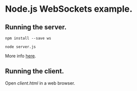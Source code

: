 # Node.js WebSockets example.

## Running the server.

    npm install --save ws

    node server.js

More info [here][websockets_ws].

## Running the client.

Open *client.html* in a web browser.

[websockets_ws]: https://github.com/websockets/ws
